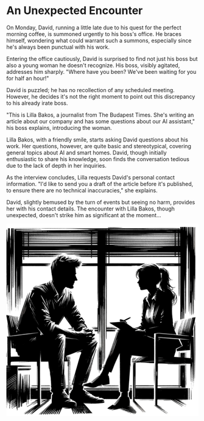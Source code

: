 # An Unexpected Encounter

On Monday, David, running a little late due to his quest for the perfect morning coffee, is summoned urgently to his boss's office. He braces himself, wondering what could warrant such a summons, especially since he's always been punctual with his work.

Entering the office cautiously, David is surprised to find not just his boss but also a young woman he doesn't recognize. His boss, visibly agitated, addresses him sharply. "Where have you been? We've been waiting for you for half an hour!"

David is puzzled; he has no recollection of any scheduled meeting. However, he decides it's not the right moment to point out this discrepancy to his already irate boss.

"This is Lilla Bakos, a journalist from The Budapest Times. She's writing an article about our company and has some questions about our AI assistant," his boss explains, introducing the woman.

Lilla Bakos, with a friendly smile, starts asking David questions about his work. Her questions, however, are quite basic and stereotypical, covering general topics about AI and smart homes. David, though initially enthusiastic to share his knowledge, soon finds the conversation tedious due to the lack of depth in her inquiries.

As the interview concludes, Lilla requests David's personal contact information. "I'd like to send you a draft of the article before it's published, to ensure there are no technical inaccuracies," she explains.

David, slightly bemused by the turn of events but seeing no harm, provides her with his contact details. The encounter with Lilla Bakos, though unexpected, doesn't strike him as significant at the moment...

![The Interview](./images/10.interview.png "An Unexpected Encounter")
